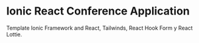 # Ionic React Conference Application


Template Ionic Framework and React, Tailwinds, React Hook Form y React Lottie.
